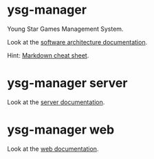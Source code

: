 # ysg-manager
Young Star Games Management System.

Look at the [software architecture documentation](./documentation/architecture.md).

Hint: [Markdown cheat sheet]().

# ysg-manager server

Look at the [server documentation](./ysg-manager-server/readme.md).

# ysg-manager web

Look at the [web documentation](./ysg-manager-web/readme.md).